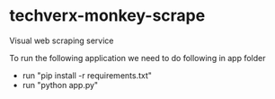 # techverx-monkey-scrape
Visual web scraping service

To run the following application we need to do following in app folder
- run "pip install -r requirements.txt"
- run "python app.py"
